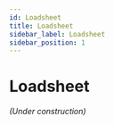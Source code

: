 ```yaml
---
id: Loadsheet
title: Loadsheet
sidebar_label: Loadsheet
sidebar_position: 1
---
```


# Loadsheet

*(Under construction)*
